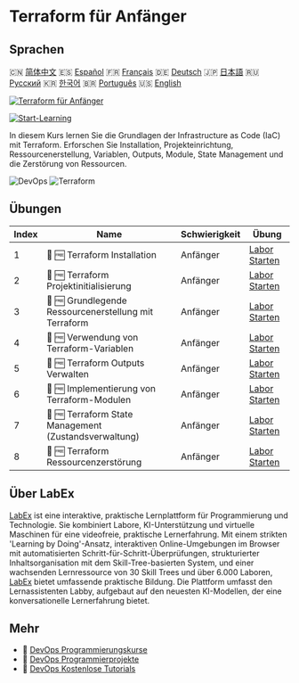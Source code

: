 # Terraform für Anfänger

## Sprachen

🇨🇳 [简体中文](README_zh.md) 🇪🇸 [Español](README_es.md) 🇫🇷 [Français](README_fr.md) 🇩🇪 [Deutsch](README_de.md) 🇯🇵 [日本語](README_ja.md) 🇷🇺 [Русский](README_ru.md) 🇰🇷 [한국어](README_ko.md) 🇧🇷 [Português](README_pt.md) 🇺🇸 [English](README.md) 

[![Terraform für Anfänger](https://cover-creator.labex.io/terraform-for-beginners.png?lang=de)](https://labex.io/de/courses/terraform-for-beginners)

[![Start-Learning](https://img.shields.io/badge/Start-Learning-whitesmoke?style=for-the-badge)](https://labex.io/de/courses/terraform-for-beginners)

In diesem Kurs lernen Sie die Grundlagen der Infrastructure as Code (IaC) mit Terraform. Erforschen Sie Installation, Projekteinrichtung, Ressourcenerstellung, Variablen, Outputs, Module, State Management und die Zerstörung von Ressourcen.

![DevOps](https://img.shields.io/badge/DevOps-whitesmoke?style=for-the-badge&logo=devops)
![Terraform](https://img.shields.io/badge/Terraform-whitesmoke?style=for-the-badge&logo=terraform)


## Übungen

|   Index | Name                                                  | Schwierigkeit   | Übung                                                                                                                                              |
|---------|-------------------------------------------------------|-----------------|----------------------------------------------------------------------------------------------------------------------------------------------------|
|       1 | 🧩 🆓 Terraform Installation                          | Anfänger        | <a target='_blank' href='https://labex.io/de/labs/linux-terraform-installation-632659?course=terraform-for-beginners'>Labor Starten</a>            |
|       2 | 🧩 🆓 Terraform Projektinitialisierung                | Anfänger        | <a target='_blank' href='https://labex.io/de/labs/linux-terraform-project-initialization-632662?course=terraform-for-beginners'>Labor Starten</a>  |
|       3 | 🧩 🆓 Grundlegende Ressourcenerstellung mit Terraform | Anfänger        | <a target='_blank' href='https://labex.io/de/labs/linux-terraform-basic-resource-creation-632658?course=terraform-for-beginners'>Labor Starten</a> |
|       4 | 🧩 🆓 Verwendung von Terraform-Variablen              | Anfänger        | <a target='_blank' href='https://labex.io/de/labs/linux-terraform-variables-usage-632665?course=terraform-for-beginners'>Labor Starten</a>         |
|       5 | 🧩 🆓 Terraform Outputs Verwalten                     | Anfänger        | <a target='_blank' href='https://labex.io/de/labs/linux-terraform-outputs-management-632661?course=terraform-for-beginners'>Labor Starten</a>      |
|       6 | 🧩 🆓 Implementierung von Terraform-Modulen           | Anfänger        | <a target='_blank' href='https://labex.io/de/labs/linux-terraform-modules-implementation-632660?course=terraform-for-beginners'>Labor Starten</a>  |
|       7 | 🧩 🆓 Terraform State Management (Zustandsverwaltung) | Anfänger        | <a target='_blank' href='https://labex.io/de/labs/linux-terraform-state-management-632664?course=terraform-for-beginners'>Labor Starten</a>        |
|       8 | 🧩 🆓 Terraform Ressourcenzerstörung                  | Anfänger        | <a target='_blank' href='https://labex.io/de/labs/linux-terraform-resource-destruction-632663?course=terraform-for-beginners'>Labor Starten</a>    |

## Über LabEx

[LabEx](https://labex.io) ist eine interaktive, praktische Lernplattform für Programmierung und Technologie. Sie kombiniert Labore, KI-Unterstützung und virtuelle Maschinen für eine videofreie, praktische Lernerfahrung. Mit einem strikten 'Learning by Doing'-Ansatz, interaktiven Online-Umgebungen im Browser mit automatisierten Schritt-für-Schritt-Überprüfungen, strukturierter Inhaltsorganisation mit dem Skill-Tree-basierten System, und einer wachsenden Lernressource von 30 Skill Trees und über 6.000 Laboren, [LabEx](https://labex.io) bietet umfassende praktische Bildung. Die Plattform umfasst den Lernassistenten Labby, aufgebaut auf den neuesten KI-Modellen, der eine konversationelle Lernerfahrung bietet.

## Mehr

- 🔗 [DevOps Programmierungskurse](https://github.com/labex-labs/awesome-programming-courses)
- 🔗 [DevOps Programmierprojekte](https://github.com/labex-labs/awesome-programming-projects)
- 🔗 [DevOps Kostenlose Tutorials](https://github.com/labex-labs/devops-free-tutorials)

